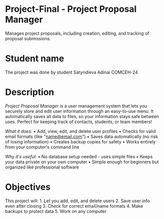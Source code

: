 # Project-Final - Project Proposal Manager 
Manages project proposals, including creation, editing, and tracking of proposal submissions.

# Student name 
The project was done by student Satyndieva Adinai COMCEH-24

# Description

*Project Proposal Manager* is a user management system that lets you securely store and edit user information through an easy-to-use menu. 
It automatically saves all data to files, so your information stays safe between uses. Perfect for keeping track of contacts, students, or team members!

*What it does*:
•⁠  ⁠Add, view, edit, and delete user profiles
•⁠  ⁠Checks for valid email formats (like "name@email.com")
•⁠  ⁠Saves data automatically (no risk of losing information)
•⁠  ⁠Creates backup copies for safety
•⁠  ⁠Works entirely from your computer's command line

*Why it's useful*:
•⁠  ⁠No database setup needed - uses simple files
•⁠  ⁠Keeps your data private on your own computer
•⁠  ⁠Simple enough for beginners but organized like professional software

# Objectives 
This project will:
1.⁠ ⁠Let you add, edit, and delete users
2.⁠ ⁠Save user info even after closing
3.⁠ ⁠Check for correct email/name formats
4.⁠ ⁠Make backups to protect data
5.⁠ ⁠Work on any computer

